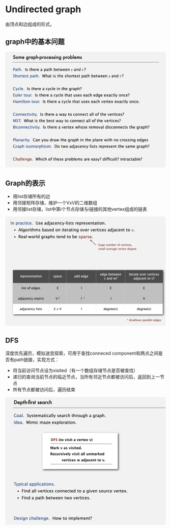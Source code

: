 # Undirected graph

由顶点和边组成的形式。

## graph中的基本问题

![1731740230099](image/undirected_graph/1731740230099.png)

## Graph的表示

* 用list存储所有的边
* 用邻接矩阵存储，维护一个VxV的二维数组
* 用邻接list存储，list中第i个节点存储与i链接的其他vertex组成的链表

![1731741647030](image/undirected_graph/1731741647030.png)

## DFS

深度优先遍历，模拟迷宫探索，可用于查找conneced component和两点之间是否有path链接，实现方式：

* 将当前访问节点设为visited（有一个数组存储节点是否被查找）
* 递归的查询当前节点的临近节点，当所有邻近节点都被访问后，返回到上一节点
* 所有节点都被访问后，遍历结束

![1731748350972](image/undirected_graph/1731748350972.png)
